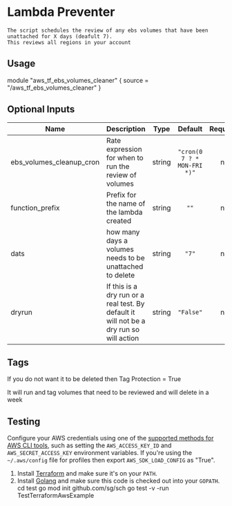 # Lambda Preventer
```
The script schedules the review of any ebs volumes that have been unattached for X days (deafult 7). 
This reviews all regions in your account
```



## Usage


module "aws_tf_ebs_volumes_cleaner" {
  source = "/aws_tf_ebs_volumes_cleaner"
}

## Optional Inputs

| Name | Description | Type | Default | Required |
|------|-------------|:----:|:-----:|:-----:|
| ebs\_volumes\_cleanup\_cron | Rate expression for when to run the review of volumes| string | `"cron(0 7 ? * MON-FRI *)"` | no 
| function\_prefix | Prefix for the name of the lambda created | string | `""` | no |
| dats| how many days a volumes needs to be unattached to delete| string | `"7"` | no |
| dryrun| If this is a dry run or a real test. By default it will not be a dry run so will action| string | `"False"` | no |


## Tags
If you do not want it to be deleted then Tag
Protection = True

It will run and tag volumes that need to be reviewed and will delete in a week
## Testing 

Configure your AWS credentials using one of the [supported methods for AWS CLI
   tools](https://docs.aws.amazon.com/cli/latest/userguide/cli-chap-getting-started.html), such as setting the
   `AWS_ACCESS_KEY_ID` and `AWS_SECRET_ACCESS_KEY` environment variables. If you're using the `~/.aws/config` file for profiles then export `AWS_SDK_LOAD_CONFIG` as "True".
1. Install [Terraform](https://www.terraform.io/) and make sure it's on your `PATH`.
1. Install [Golang](https://golang.org/) and make sure this code is checked out into your `GOPATH`.
cd test
go mod init github.com/sg/sch
go test -v -run TestTerraformAwsExample